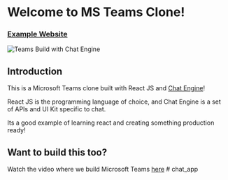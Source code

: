 # Welcome to MS Teams Clone!

### [Example Website](https://chat-app-jsmastery.netlify.app)

![Teams Build with Chat Engine](https://i.ibb.co/vDhx8Md/Whats-App-Image-2021-01-26-at-02-01-43.jpg)

## Introduction

This is a Microsoft Teams clone built with React JS and [Chat Engine](https://chatengine.io)!

React JS is the programming language of choice, and Chat Engine is a set of APIs and UI Kit specific to chat.

Its a good example of learning react and creating something production ready!

## Want to build this too?

Watch the video where we build Microsoft Teams [here](https://www.youtube.com/watch?v=jcOKU9f86XE)
#   c h a t _ a p p  
 